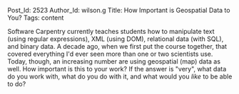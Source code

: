 Post_Id: 2523
Author_Id: wilson.g
Title: How Important is Geospatial Data to You?
Tags: content

<p>Software Carpentry currently teaches students how to manipulate text (using regular expressions), XML (using DOM), relational data (with SQL), and binary data. A decade ago, when we first put the course together, that covered everything I'd ever seen more than one or two scientists use. Today, though, an increasing number are using geospatial (map) data as well.  How important is this to your work?  If the answer is "very", what data do you work with, what do you do with it, and what would you <em>like</em> to be able to do?</p>
